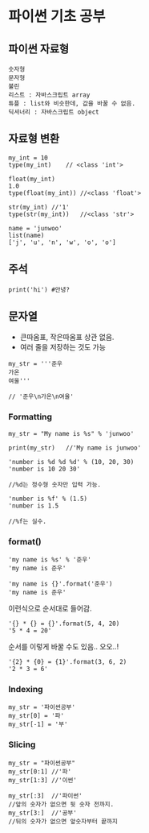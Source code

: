 # 파이썬 기초 공부



## 파이썬 자료형

```
숫자형
문자형
불린
리스트 : 자바스크립트 array
튜플 : list와 비슷한데, 값을 바꿀 수 없음.
딕셔너리 : 자바스크립트 object
```



## 자료형 변환

```
my_int = 10
type(my_int)	// <class 'int'>

float(my_int)
1.0
type(float(my_int))	//<class 'float'>

str(my_int)	//'1'
type(str(my_int))	//<class 'str'>
```

```
name = 'junwoo'
list(name)
['j', 'u', 'n', 'w', 'o', 'o']
```



## 주석

```
print('hi') #안녕?
```



## 문자열

- 큰따옴표, 작은따옴표 상관 없음.
- 여러 줄을 저장하는 것도 가능

```
my_str = '''준우
가온
여울'''

// '준우\n가온\n여울'
```



### Formatting

```
my_str = "My name is %s" % 'junwoo'

print(my_str)	//'My name is junwoo'
```

```
'number is %d %d %d' % (10, 20, 30)
'number is 10 20 30'

//%d는 정수형 숫자만 입력 가능.
```

```
'number is %f' % (1.5)
'number is 1.5

//%f는 실수.
```



### format()

```
'my name is %s' % '준우'
'my name is 준우'

'my name is {}'.format('준우')
'my name is 준우'
```

이런식으로 순서대로 들어감.

```
'{} * {} = {}'.format(5, 4, 20)
'5 * 4 = 20'
```

순서를 이렇게 바꿀 수도 있음.. 오오..!

```
'{2} * {0} = {1}'.format(3, 6, 2)
'2 * 3 = 6'
```



### Indexing

```
my_str = '파이썬공부'
my_str[0] = '파'
my_str[-1] = '부'
```



### Slicing

```
my_str = "파이썬공부"
my_str[0:1]	//'파'
my_str[1:3]	//'이썬'

my_str[:3]	//'파이썬'
//앞의 숫자가 없으면 뒷 숫자 전까지.
my_str[3:]	//'공부'
//뒤의 숫자가 없으면 앞숫자부터 끝까지
```

